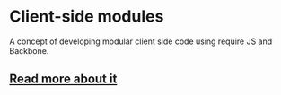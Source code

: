 Client-side modules
===================

A concept of developing modular client side code using require JS and Backbone.

## [Read more about it](http://phawk.co.uk)